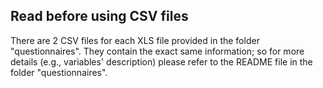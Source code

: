 ## Read before using CSV files

There are 2 CSV files for each XLS file provided in the folder "questionnaires". They contain the exact same information; so for more details (e.g., variables' description) please refer to the README file in the folder "questionnaires".
